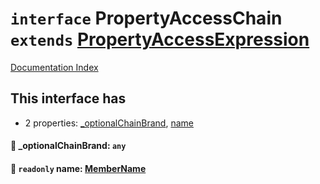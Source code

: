 # `interface` PropertyAccessChain `extends` [PropertyAccessExpression](../interface.PropertyAccessExpression/README.md)

[Documentation Index](../README.md)

## This interface has

- 2 properties:
[\_optionalChainBrand](#-_optionalchainbrand-any),
[name](#-readonly-name-membername)


#### 📄 \_optionalChainBrand: `any`



#### 📄 `readonly` name: [MemberName](../type.MemberName/README.md)



